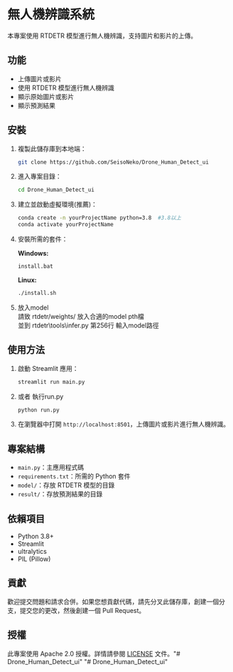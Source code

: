 # 無人機辨識系統

本專案使用 RTDETR 模型進行無人機辨識，支持圖片和影片的上傳。

## 功能

- 上傳圖片或影片
- 使用 RTDETR 模型進行無人機辨識
- 顯示原始圖片或影片
- 顯示預測結果

## 安裝

1. 複製此儲存庫到本地端：

    ```bash
    git clone https://github.com/SeisoNeko/Drone_Human_Detect_ui
    ```

2. 進入專案目錄：

    ```bash
    cd Drone_Human_Detect_ui
    ```

3. 建立並啟動虛擬環境(推薦)：

    ```bash
    conda create -n yourProjectName python=3.8  #3.8以上
    conda activate yourProjectName  
    ```

4. 安裝所需的套件：

    **Windows:**
    ```bash
    install.bat
    ```

    **Linux:**

    ```bash
    ./install.sh
    ```


5. 放入model  
    請致 rtdetr/weights/ 放入合適的model pth檔  
    並到 rtdetr\tools\infer.py 第256行 輸入model路徑

## 使用方法

1. 啟動 Streamlit 應用：

    ```bash
    streamlit run main.py
    ```

2. 或者 執行run.py
    ```bash
    python run.py
    ```

3. 在瀏覽器中打開 `http://localhost:8501`，上傳圖片或影片進行無人機辨識。

## 專案結構

- `main.py`：主應用程式碼
- `requirements.txt`：所需的 Python 套件
- `model/`：存放 RTDETR 模型的目錄
- `result/`：存放預測結果的目錄

## 依賴項目

- Python 3.8+
- Streamlit
- ultralytics
- PIL (Pillow)

## 貢獻

歡迎提交問題和請求合併。如果您想貢獻代碼，請先分叉此儲存庫，創建一個分支，提交您的更改，然後創建一個 Pull Request。

## 授權

此專案使用 Apache 2.0 授權。詳情請參閱 [LICENSE](LICENSE) 文件。"# Drone_Human_Detect_ui" 
"# Drone_Human_Detect_ui" 
